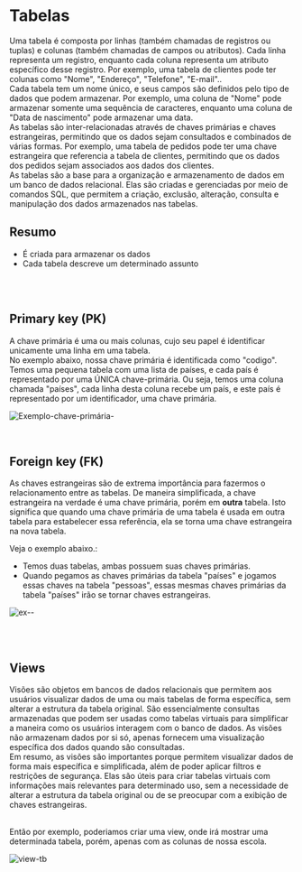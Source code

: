 # Tabelas
Uma tabela é composta por linhas (também chamadas de registros ou tuplas) e colunas (também chamadas de campos ou atributos). Cada linha representa um registro, enquanto cada coluna representa um atributo específico desse registro. Por exemplo, uma tabela de clientes pode ter colunas como "Nome", "Endereço", "Telefone", "E-mail".. 
</br>
Cada tabela tem um nome único, e seus campos são definidos pelo tipo de dados que podem armazenar. Por exemplo, uma coluna de "Nome" pode armazenar somente uma sequência de caracteres, enquanto uma coluna de "Data de nascimento" pode armazenar uma data.
</br>
As tabelas são inter-relacionadas através de chaves primárias e chaves estrangeiras, permitindo que os dados sejam consultados e combinados de várias formas. Por exemplo, uma tabela de pedidos pode ter uma chave estrangeira que referencia a tabela de clientes, permitindo que os dados dos pedidos sejam associados aos dados dos clientes.
</br>
As tabelas são a base para a organização e armazenamento de dados em um banco de dados relacional. Elas são criadas e gerenciadas por meio de comandos SQL, que permitem a criação, exclusão, alteração, consulta e manipulação dos dados armazenados nas tabelas.

## Resumo
* É criada para armazenar os dados
* Cada tabela descreve um determinado assunto 


</br>
</br>


## Primary key (PK)
A chave primária é uma ou mais colunas, cujo seu papel é identificar unicamente uma linha em uma tabela.</br>
No exemplo abaixo, nossa chave primária é identificada como "codigo". 
Temos uma pequena tabela com uma lista de países, e cada país é representado por uma ÚNICA chave-primária. Ou seja, temos uma coluna chamada "países", cada linha desta coluna recebe um país, e este país é representado por um identificador, uma chave primária.  

![Exemplo-chave-primária-](https://user-images.githubusercontent.com/98475125/229939050-740b8baa-deb8-4347-b411-2a2a4c80fc50.png)


</br>

## Foreign key (FK)
As chaves estrangeiras são de extrema importância para fazermos o relacionamento entre as tabelas.
De maneira simplificada, a chave estrangeira na verdade é uma chave primária, porém em __outra__ tabela. Isto significa que quando uma chave primária de uma tabela é usada em outra tabela para estabelecer essa referência, ela se torna uma chave estrangeira na nova tabela. 

Veja o exemplo abaixo.: </br>
- Temos duas tabelas, ambas possuem suas chaves primárias. 
- Quando pegamos as chaves primárias da tabela "países" e jogamos essas chaves na tabela "pessoas", essas mesmas chaves primárias da tabela "países" irão se tornar chaves estrangeiras.

![ex--](https://user-images.githubusercontent.com/98475125/230240764-a7e18056-f941-45d8-a669-fb78415573dd.png)


</br>
</br>

## Views 
Visões são objetos em bancos de dados relacionais que permitem aos usuários visualizar dados de uma ou mais tabelas de forma específica, sem alterar a estrutura da tabela original. São essencialmente consultas armazenadas que podem ser usadas como tabelas virtuais para simplificar a maneira como os usuários interagem com o banco de dados. As visões não armazenam dados por si só, apenas fornecem uma visualização específica dos dados quando são consultadas.
</br>
Em resumo, as visões são importantes porque permitem visualizar dados de forma mais específica e simplificada, além de poder aplicar filtros e restrições de segurança. Elas são úteis para criar tabelas virtuais com informações mais relevantes para determinado uso, sem a necessidade de alterar a estrutura da tabela original ou de se preocupar com a exibição de chaves estrangeiras. 

</br> Então por exemplo, poderiamos criar uma view, onde irá mostrar uma determinada tabela, porém, apenas com as colunas de nossa escola.

![view-tb](https://user-images.githubusercontent.com/98475125/230243082-105146f1-644f-441a-a9b4-e80f241cdf2b.png)

